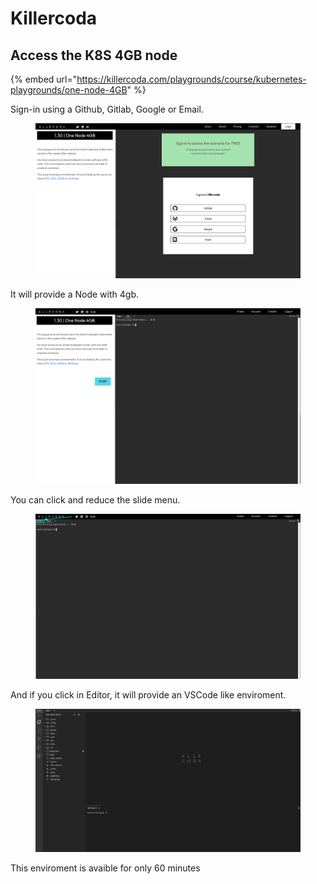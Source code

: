 # Killercoda

## Access the K8S 4GB node

{% embed url="https://killercoda.com/playgrounds/course/kubernetes-playgrounds/one-node-4GB" %}

Sign-in using a Github, Gitlab, Google or Email.

<figure><img src="../.gitbook/assets/image (20).png" alt=""><figcaption></figcaption></figure>

It will provide a Node with 4gb.

<figure><img src="../.gitbook/assets/image (21).png" alt=""><figcaption></figcaption></figure>

You can click and reduce the slide menu.&#x20;

<figure><img src="../.gitbook/assets/image (22).png" alt=""><figcaption></figcaption></figure>

And if you click in Editor, it will provide an VSCode like enviroment.

<figure><img src="../.gitbook/assets/image (23).png" alt=""><figcaption></figcaption></figure>

This enviroment is avaible for only  60 minutes

